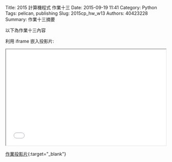 Title: 2015 計算機程式 作業十三
Date: 2015-09-19 11:41
Category: Python
Tags: pelican, publishing
Slug: 2015cp_hw_w13
Authors: 40423228
Summary: 作業十三摘要

以下為作業十三內容

利用 iframe 嵌入投影片:

<iframe src="40423228_cp_w13_p.html" width="500" height="300"></iframe>

[作業投影片](40423228_cp_w13_p.html){:target="_blank"}

